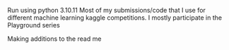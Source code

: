 Run using python 3.10.11
Most of my submissions/code that I use for different machine learning kaggle competitions.
I mostly participate in the Playground series

Making additions to the read me